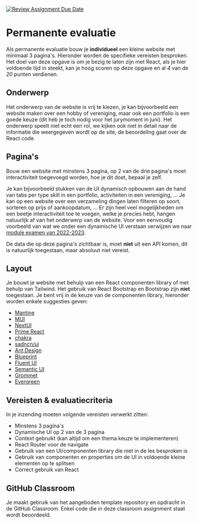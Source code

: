 [![Review Assignment Due Date](https://classroom.github.com/assets/deadline-readme-button-24ddc0f5d75046c5622901739e7c5dd533143b0c8e959d652212380cedb1ea36.svg)](https://classroom.github.com/a/n2HSrcQF)
# Permanente evaluatie

Als permanente evaluatie bouw je **individueel** een kleine website met minimaal 3 pagina's.
Hieronder worden de specifieke vereisten besproken.
Het doel van deze opgave is om je bezig te laten zijn met React, als je hier voldoende tijd in steekt, kan je
hoog scoren op deze opgave en al *4* van de *20* punten verdienen.

## Onderwerp

Het onderwerp van de website is vrij te kiezen, je kan bijvoorbeeld een website maken over een hobby of vereniging, maar
ook een portfolio is een goede keuze (dit heb je toch nodig voor het jurymoment in juni).
Het onderwerp speelt niet echt een rol, we kijken ook niet in detail naar de informatie die weergegeven wordt op de
site, de beoordeling gaat over de React code.

## Pagina's

Bouw een website met minstens 3 pagina, op 2 van de drie pagina's moet interactiviteit toegevoegd worden, hoe je dit
doet, bepaal je zelf.

Je kan bijvoorbeeld stukken van de UI dynamisch opbouwen aan de hand van tabs per type skill in een portfolio,
activiteiten in een vereniging, ...
Je kan op een website over een verzameling dingen laten filteren op soort, sorteren op prijs of aankoopdatum, ...
Er zijn heel veel mogelijkheden om een beetje interactiviteit toe te voegen, welke je precies hebt, hangen natuurlijk
af van het onderwerp van de website.
Voor een eenvoudig voorbeeld van wat we onder een dynamische UI verstaan verwijzen we naar
[module examen van 2022-2023](https://it-graduaten-javascript.netlify.app/evaluatie/frontend/exam5.html).

De data die op deze pagina's zichtbaar is, moet **niet** uit een API komen, dit is natuurlijk toegestaan, maar absoluut
niet vereist.

## Layout

Je bouwt je website met behulp van een React componenten library of met behulp van Tailwind.
Het gebruik van React Bootstrap en Bootstrap zijn **niet** toegestaan.
Je bent vrij in de keuze van de componenten library, hieronder worden enkele suggesties geven:

* [Mantine](https://mantine.dev/)
* [MUI](https://mui.com/)
* [NextUI](https://nextui.org)
* [Prime React](https://primereact.org/)
* [chakra](https://chakra-ui.com/)
* [sadncn/ui](https://ui.shadcn.com/)
* [Ant Design](https://ant.design/)
* [Blueprint](https://blueprintjs.com)
* [Fluent UI](https://fluent2.microsoft.design/components/web/react)
* [Semantic UI](https://react.semantic-ui.com/)
* [Grommet](https://v2.grommet.io/)
* [Evergreen](https://evergreen.segment.com)

## Vereisten & evaluatiecriteria

In je inzending moeten volgende vereisten verwerkt zitten:

* Minstens 3 pagina's
* Dynamische UI op 2 van de 3 pagina
* Context gebruikt (kan altijd om een thema keuze te implementeren)
* React Router voor de navigate
* Gebruik van een UI/componenten library die niet in de les besproken is
* Gebruik van componenten en properties om de UI in voldoende kleine elementen op te splitsen
* Correct gebruik van React


## GitHub Classroom

Je maakt gebruik van het aangeboden template repository en opdracht in de GitHub Classroom.
Enkel code die in deze classroom assignment staat wordt beoordeeld.
